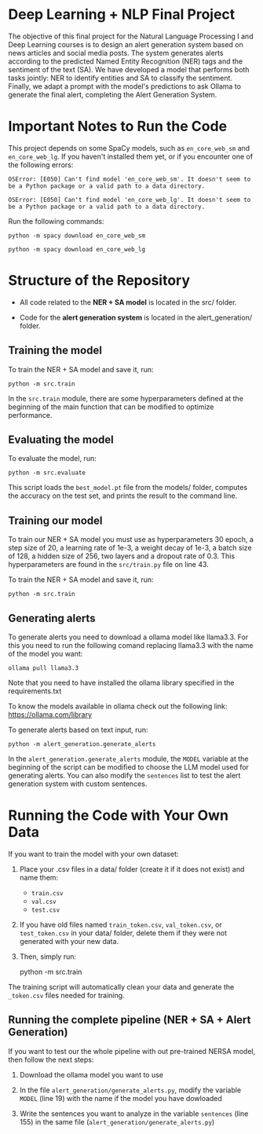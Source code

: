 
# Deep Learning + NLP Final Project

The objective of this final project for the Natural Language Processing I and Deep Learning courses is to design an alert generation system based on news articles and social media posts. The system generates alerts according to the predicted Named Entity Recognition (NER) tags and the sentiment of the text (SA). We have developed a model that performs both tasks jointly: NER to identify entities and SA to classify the sentiment. Finally, we adapt a prompt with the model's predictions to ask Ollama to generate the final alert, completing the Alert Generation System.

# Important Notes to Run the Code

This project depends on some SpaCy models, such as `en_core_web_sm` and `en_core_web_lg`. If you haven't installed them yet, or if you encounter one of the following errors:

    OSError: [E050] Can't find model 'en_core_web_sm'. It doesn't seem to be a Python package or a valid path to a data directory.

    OSError: [E050] Can't find model 'en_core_web_lg'. It doesn't seem to be a Python package or a valid path to a data directory.

Run the following commands:

    python -m spacy download en_core_web_sm

    python -m spacy download en_core_web_lg

# Structure of the Repository

- All code related to the **NER + SA model** is located in the src/ folder.

- Code for the **alert generation system** is located in the alert_generation/ folder.

## Training the model

To train the NER + SA model and save it, run:

    python -m src.train

In the `src.train` module, there are some hyperparameters defined at the beginning of the main function that can be modified to optimize performance.

## Evaluating the model

To evaluate the model, run:

    python -m src.evaluate

This script loads the `best_model.pt` file from the models/ folder, computes the accuracy on the test set, and prints the result to the command line.

## Training our model

To train our NER + SA model you must use as hyperparameters 30 epoch, a step size of 20, a learning rate of 1e-3, a weight decay of 1e-3, a batch size of 128, a hidden size of 256, two layers and a dropout rate of 0.3. This hyperparameters are found in the `src/train.py` file on line 43.

To train the NER + SA model and save it, run:

    python -m src.train

## Generating alerts

To generate alerts you need to download a ollama model like llama3.3. For this you need to run the following comand replacing llama3.3 with the name of the model you want:

    ollama pull llama3.3

Note that you need to have installed the ollama library specified in the requirements.txt

To know the models available in ollama check out the following link: https://ollama.com/library

To generate alerts based on text input, run:

    python -m alert_generation.generate_alerts

In the `alert_generation.generate_alerts` module, the `MODEL` variable at the beginning of the script can be modified to choose the LLM model used for generating alerts. You can also modify the `sentences` list to test the alert generation system with custom sentences.

# Running the Code with Your Own Data

If you want to train the model with your own dataset:

1. Place your .csv files in a data/ folder (create it if it does not exist) and name them:
    - `train.csv`
    - `val.csv`
    - `test.csv`

2. If you have old files named `train_token.csv`, `val_token.csv`, or `test_token.csv` in your data/ folder, delete them if they were not generated with your new data.

3. Then, simply run:

    python -m src.train

The training script will automatically clean your data and generate the `_token.csv` files needed for training.

## Running the complete pipeline (NER + SA + Alert Generation)
If you want to test our the whole pipeline with out pre-trained NERSA model, then follow the next steps:

1. Download the ollama model you want to use

2. In the file `alert_generation/generate_alerts.py`, modify the variable `MODEL` (line 19) with the
name if the model you have dowloaded

3. Write the sentences you want to analyze in the variable `sentences` (line 155) in the same file (`alert_generation/generate_alerts.py`)
